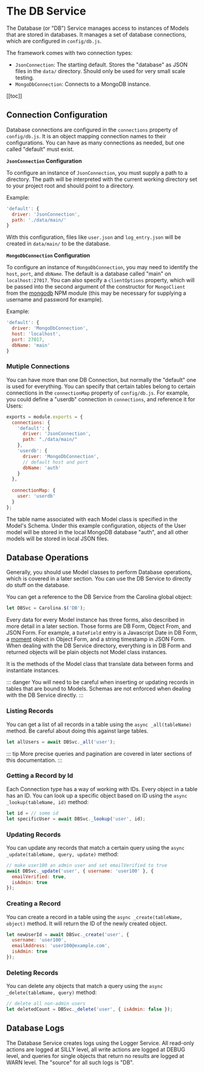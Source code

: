 
# The DB Service

The Database (or "DB") Service manages access to instances of Models that 
are stored in databases. It manages a set of database connections, which 
are configured in `config/db.js`.

The framework comes with two connection types:

* `JsonConnection`: The starting default. Stores the "database" as JSON files in the `data/` directory. Should only be used for very small scale testing.
* `MongoDbConnection`: Connects to a MongoDB instance.

[[toc]]

## Connection Configuration

Database connections are configured in the `connections` property
of `config/db.js`. It is an object mapping connection names to their 
configurations. You can have as many connections as needed, but one called 
"default" must exist.

**`JsonConnection` Configuration**

To configure an instance of `JsonConnection`, you must supply a path 
to a directory. The path will be interpreted with the current working directory
set to your project root and should point to a directory.

Example:

```javascript
'default': {
  driver: 'JsonConnection',
  path: './data/main/'
}
```

With this configuration, files like `user.json` and `log_entry.json` will be 
created in `data/main/` to be the database.

**`MongoDbConnection` Configuration**

To configure an instance of `MongoDbConnection`, you may need to identify the
`host`, `port`, and `dbName`. The default is a database called "main" 
on `localhost:27017`. You can also specify a `clientOptions` property, 
which will be passed into the second argument of the constructor
for `MongoClient` from the [mongodb](https://www.npmjs.com/package/mongodb)
NPM module (this may be necessary for supplying a username and password
for example).

Example:

```javascript
'default': {
  driver: 'MongoDbConnection',
  host: 'localhost',
  port: 27017,
  dbName: 'main'
}
```

### Mutiple Connections

You can have more than one DB Connection, but normally the "default" one is
used for everything. You can specify that certain tables belong to certain 
connections in the `connectionMap` property of `config/db.js`. For example,
you could define a "userdb" connection in `connections`, and reference it
for Users:

```javascript
exports = module.exports = {
  connections: {
    'default': {
      driver: 'JsonConnection',
      path: "./data/main/"
    },
    'userdb': {
      driver: 'MongoDbConnection',
      // default host and port
      dbName: 'auth'
    }
  },
  
  connectionMap: {
    user: 'userdb'
  }
};
```

The table name associated with each Model class is specified in the Model's
Schema. Under this example configuration, objects of the User model will be 
stored in the local MongoDB database "auth", and all other models will
be stored in local JSON files.

## Database Operations

Generally, you should use Model classes to perform Database operations, which 
is covered in a later section. You can use the DB Service to directly 
do stuff on the database.

You can get a reference to the DB Service from the Carolina global object:

```javascript
let DBSvc = Carolina.$('DB');
```

Every data for every Model instance has three forms, also described in more
detail in a later section. Those forms are DB Form, Object From, and JSON
Form. For example, a `DateField` entry is a Javascript Date in DB Form,
a [moment](https://www.npmjs.com/package/moment) object in Object Form,
and a string timestamp in JSON Form. When dealing with the DB Service directory,
everything is in DB Form and returned objects will be plain objects 
not Model class instances.

It is the methods of the Model class that translate
data between forms and instantiate instances.

::: danger
You will need to be careful when inserting or updating records in tables 
that are bound to Models. Schemas are not enforced when dealing with the 
DB Service directly.
:::

### Listing Records

You can get a list of all records in a table using the 
`async _all(tableName)` method. Be careful about doing this against large
tables.

```javascript
let allUsers = await DBSvc._all('user');
```

::: tip
More precise queries and pagination are covered in later sections of this
documentation.
:::

### Getting a Record by Id

Each Connection type has a way of working with IDs. Every object in a
table has an ID. You can look up a specific object based on ID using the 
`async _lookup(tableName, id)` method:

```javascript
let id = // some id
let specificUser = await DBSvc._lookup('user', id);
```

### Updating Records

You can update any records that match a certain query using the 
`async _update(tableName, query, update)` method:

```javascript
// make user100 an admin user and set emailVerified to true
await DBSvc._update('user', { username: 'user100' }, {
  emailVerified: true,
  isAdmin: true
});
```

### Creating a Record

You can create a record in a table using the `async _create(tableName, object)`
method. It will return the ID of the newly created object.

```javascript
let newUserId = await DBSvc._create('user', {
  username: 'user100',
  emailAddress: 'user100@example.com',
  isAdmin: true
});
```

### Deleting Records

You can delete any objects that match a query using the 
`async _delete(tableName, query)` method:

```javascript
// delete all non-admin users
let deletedCount = DBSvc._delete('user', { isAdmin: false });
```

## Database Logs

The Database Service creates logs using the Logger Service. All read-only
actions are logged at SILLY level, all write actions are logged at DEBUG 
level, and queries for single objects that return no results are logged at 
WARN level. The "source" for all such logs is "DB".